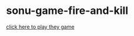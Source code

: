 # sonu-game-fire-and-kill
 

[click here to play they game](https://sonuyadav51.github.io/sonu-game-fire-to-kill/)

